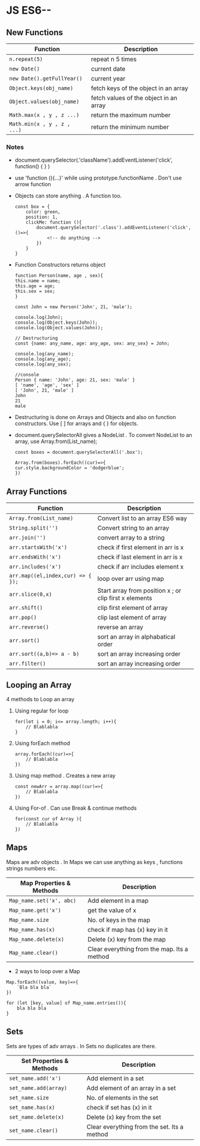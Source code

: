 JS ES6--
============


## New Functions

| Function | Description |
| ------- | ----------- |
| `n.repeat(5)` |repeat n 5 times|
| `new Date()` |current date|
| `new Date().getFullYear()` |current year|
| `Object.keys(obj_name)` |fetch keys of the object in an array|
| `Object.values(obj_name)` |fetch values of the object in an array|
| `Math.max(x , y , z ...)` |return the maximum number|
| `Math.min(x , y , z , ...)` |return the minimum number|

### Notes
* document.querySelector(.'className').addEventListener('click', function() { } )
* use 'function (){...}' while using prototype.functionName . Don't use arrow function
* Objects can store anything . A function too.
    ```
    const box = {
        color: green,
        position: 1,
        clickMe: function (){
            document.querySelector('.class').addEventListener('click', ()=>{
                <!-- do anything -->
            })
        }
    }
    ```

* Function Constructors returns object
    ```
    function Person(name, age , sex){
    this.name = name;
    this.age = age;
    this.sex = sex;
    }

    const John = new Person('John', 21, 'male');

    console.log(John);
    console.log(Object.keys(John));
    console.log(Object.values(John));

    // Destructuring
    const {name: any_name, age: any_age, sex: any_sex} = John;

    console.log(any_name);
    console.log(any_age);
    console.log(any_sex);
    ```
    ```
    //console
    Person { name: 'John', age: 21, sex: 'male' }
    [ 'name', 'age', 'sex' ]
    [ 'John', 21, 'male' ]
    John
    21
    male
    ```
* Destructuring is done on Arrays and Objects and also on function constructors. Use [ ] for arrays and { } for objects.
* document.querySelectorAll gives a NodeList . To convert NodeList to an array, use Array.from(List_name);
    ```
    const boxes = document.querySelectorAll('.box');

    Array.from(boxes).forEach((cur)=>{
    cur.style.backgroundColor = 'dodgerblue';
    })
    ```


## Array Functions

| Function | Description |
| ------- | ----------- |
| `Array.from(List_name)` |Convert list to an array ES6 way|
| `String.split('')` |Convert string to an array|
| `arr.join('')` |convert array to a string|
| `arr.startsWith('x')` |check if first element in arr is x|
| `arr.endsWith('x')` |check if last element in arr is x|
| `arr.includes('x')` |check if arr includes element x|
| `arr.map((el,index,cur) => { });` |loop over arr using map|
| `arr.slice(0,x)` |Start array from position x ; or clip first x elements|
| `arr.shift()` |clip first element of array|
| `arr.pop()` |clip last element of array|
| `arr.reverse()` |reverse an array|
| `arr.sort()` |sort an array in alphabatical order|
| `arr.sort((a,b)=> a - b)` |sort an array increasing order|
| `arr.filter()` |sort an array increasing order|


## Looping an Array
4 methods to Loop an array

1. Using regular for loop
    ```
    for(let i = 0; i<= array.length; i++){
        // Blablabla
    }
    ```
2. Using forEach method
    ```
    array.forEach((cur)=>{
        // Blablabla
    })
    ```
3. Using map method . Creates a new array
    ```
    const newArr = array.map((cur)=>{
        // Blablabla
    })
    ```
4. Using For-of . Can use Break & continue methods
    ```
    for(const cur of Array ){
        // Blablabla
    })
    ```

## Maps
Maps are adv objects . In Maps we can use anything as keys , functions strings numbers etc.

| Map Properties & Methods | Description |
| ------- | ----------- |
| `Map_name.set('x', abc)` |Add element in a map|
| `Map_name.get('x')` |get the value of x|
| `Map_name.size` |No. of keys in the map|
| `Map_name.has(x)` |check if map has (x) key in it|
| `Map_name.delete(x)` |Delete (x) key from the map|
| `Map_name.clear()` |Clear everything from the map. Its a method|

* 2 ways to loop over a Map
```
Map.forEach((value, key)=>{
    `Bla bla bla`
})
```
```
for (let [key, value] of Map_name.entries()){
    bla bla bla
}
```

## Sets
Sets are types of adv arrays . In Sets no duplicates are there.

| Set Properties & Methods | Description |
| ------- | ----------- |
| `set_name.add('x')` |Add element in a set|
| `set_name.add(array)` |Add element of an array in a set|
| `set_name.size` |No. of elements in the set|
| `set_name.has(x)` |check if set has (x) in it|
| `set_name.delete(x)` |Delete (x) key from the set|
| `set_name.clear()` |Clear everything from the set. Its a method|



